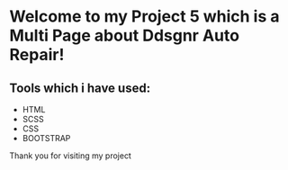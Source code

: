 # Welcome to my Project 5 which is a Multi Page about Ddsgnr Auto Repair!

## Tools which i have used:
- HTML
- SCSS
- CSS
- BOOTSTRAP

Thank you for visiting my project
